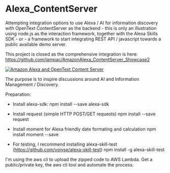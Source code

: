 # Alexa_ContentServer
Attempting integration options to use Alexa / AI for information discovery with OpenText ContentServer as the backend - this is only an illustration using node.js as the interaction framework, together with the Alexa Skills SDK - or - a framework to start integrating REST API / javascript towards a public available demo server.

This project is closed as the comprehensive integration is here: https://github.com/jampac/AmazonAlexa_ContentServer_Showcase2

[![Amazon Alexa and OpenText Content Server](http://i.imgur.com/xYbYiFn.png)](https://youtu.be/1GXQjdMriyE "OpenText and Amazon Alexa integration - an illustration")

The purpose is to inspire discussions around AI and Information Management / Discovery.

Preparation:
- Install alexa-sdk:
  npm install --save alexa-sdk

- Install request (simple HTTP POST/GET requests)
  npm install --save request

- Install moment for Alexa friendly date formating and calculation
  npm install moment --save

- For testing, I recommend installing alexa-skill-test (https://github.com/voiyse/alexa-skill-test)
  npm install -g alexa-skill-test

I'm using the aws cli to upload the zipped code to AWS Lambda. Get a public/private key, the aws cli tool and automate the process.
